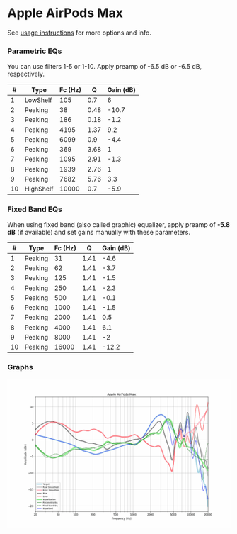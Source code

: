 # Apple AirPods Max
See [usage instructions](https://github.com/jaakkopasanen/AutoEq#usage) for more options and info.

### Parametric EQs
You can use filters 1-5 or 1-10. Apply preamp of -6.5 dB or -6.5 dB, respectively.

|   # | Type      |   Fc (Hz) |    Q |   Gain (dB) |
|-----|-----------|-----------|------|-------------|
|   1 | LowShelf  |       105 | 0.7  |         6   |
|   2 | Peaking   |        38 | 0.48 |       -10.7 |
|   3 | Peaking   |       186 | 0.18 |        -1.2 |
|   4 | Peaking   |      4195 | 1.37 |         9.2 |
|   5 | Peaking   |      6099 | 0.9  |        -4.4 |
|   6 | Peaking   |       369 | 3.68 |         1   |
|   7 | Peaking   |      1095 | 2.91 |        -1.3 |
|   8 | Peaking   |      1939 | 2.76 |         1   |
|   9 | Peaking   |      7682 | 5.76 |         3.3 |
|  10 | HighShelf |     10000 | 0.7  |        -5.9 |

### Fixed Band EQs
When using fixed band (also called graphic) equalizer, apply preamp of **-5.8 dB** (if available) and set gains manually with these parameters.

|   # | Type    |   Fc (Hz) |    Q |   Gain (dB) |
|-----|---------|-----------|------|-------------|
|   1 | Peaking |        31 | 1.41 |        -4.6 |
|   2 | Peaking |        62 | 1.41 |        -3.7 |
|   3 | Peaking |       125 | 1.41 |        -1.5 |
|   4 | Peaking |       250 | 1.41 |        -2.3 |
|   5 | Peaking |       500 | 1.41 |        -0.1 |
|   6 | Peaking |      1000 | 1.41 |        -1.5 |
|   7 | Peaking |      2000 | 1.41 |         0.5 |
|   8 | Peaking |      4000 | 1.41 |         6.1 |
|   9 | Peaking |      8000 | 1.41 |        -2   |
|  10 | Peaking |     16000 | 1.41 |       -12.2 |

### Graphs
![](./Apple%20AirPods%20Max.png)
